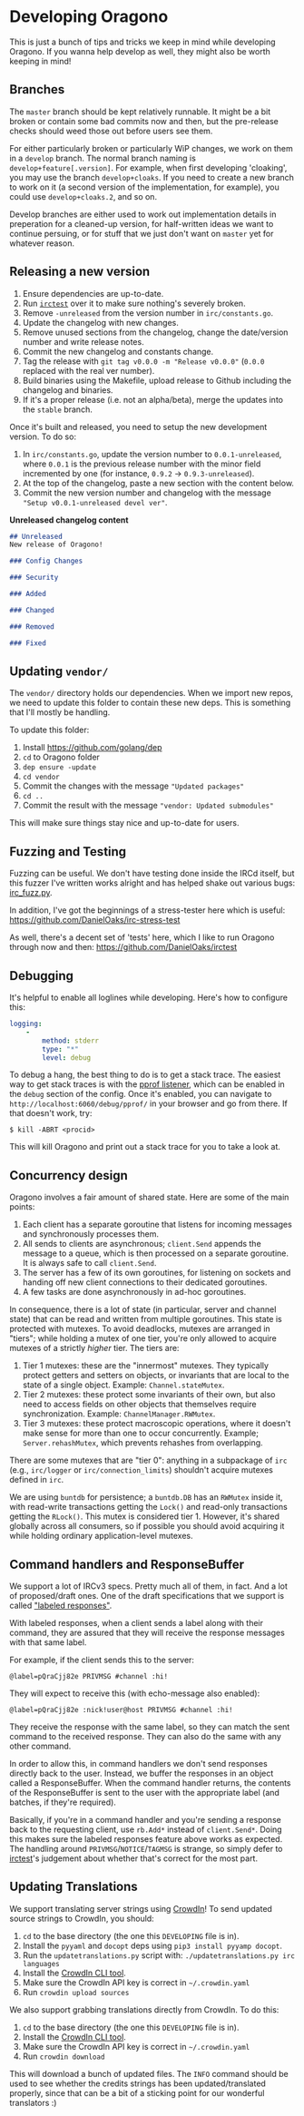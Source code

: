 # Developing Oragono

This is just a bunch of tips and tricks we keep in mind while developing Oragono. If you wanna help develop as well, they might also be worth keeping in mind!


## Branches

The `master` branch should be kept relatively runnable. It might be a bit broken or contain some bad commits now and then, but the pre-release checks should weed those out before users see them.

For either particularly broken or particularly WiP changes, we work on them in a `develop` branch. The normal branch naming is `develop+feature[.version]`. For example, when first developing 'cloaking', you may use the branch `develop+cloaks`. If you need to create a new branch to work on it (a second version of the implementation, for example), you could use `develop+cloaks.2`, and so on.

Develop branches are either used to work out implementation details in preperation for a cleaned-up version, for half-written ideas we want to continue persuing, or for stuff that we just don't want on `master` yet for whatever reason.


## Releasing a new version

1. Ensure dependencies are up-to-date.
2. Run [`irctest`]() over it to make sure nothing's severely broken.
3. Remove `-unreleased` from the version number in `irc/constants.go`.
4. Update the changelog with new changes.
5. Remove unused sections from the changelog, change the date/version number and write release notes.
6. Commit the new changelog and constants change.
7. Tag the release with `git tag v0.0.0 -m "Release v0.0.0"` (`0.0.0` replaced with the real ver number).
8. Build binaries using the Makefile, upload release to Github including the changelog and binaries.
9. If it's a proper release (i.e. not an alpha/beta), merge the updates into the `stable` branch.

Once it's built and released, you need to setup the new development version. To do so:

1. In `irc/constants.go`, update the version number to `0.0.1-unreleased`, where `0.0.1` is the previous release number with the minor field incremented by one (for instance, `0.9.2` -> `0.9.3-unreleased`).
2. At the top of the changelog, paste a new section with the content below.
3. Commit the new version number and changelog with the message `"Setup v0.0.1-unreleased devel ver"`.

**Unreleased changelog content**

```md
## Unreleased
New release of Oragono!

### Config Changes

### Security

### Added

### Changed

### Removed

### Fixed
```



## Updating `vendor/`

The `vendor/` directory holds our dependencies. When we import new repos, we need to update this folder to contain these new deps. This is something that I'll mostly be handling.

To update this folder:

1. Install https://github.com/golang/dep
2. `cd` to Oragono folder
3. `dep ensure -update`
4. `cd vendor`
5. Commit the changes with the message `"Updated packages"`
6. `cd ..`
4. Commit the result with the message `"vendor: Updated submodules"`

This will make sure things stay nice and up-to-date for users.


## Fuzzing and Testing

Fuzzing can be useful. We don't have testing done inside the IRCd itself, but this fuzzer I've written works alright and has helped shake out various bugs: [irc_fuzz.py](https://gist.github.com/DanielOaks/63ae611039cdf591dfa4).

In addition, I've got the beginnings of a stress-tester here which is useful:
https://github.com/DanielOaks/irc-stress-test

As well, there's a decent set of 'tests' here, which I like to run Oragono through now and then:
https://github.com/DanielOaks/irctest


## Debugging

It's helpful to enable all loglines while developing. Here's how to configure this:

```yaml
logging:
    -
        method: stderr
        type: "*"
        level: debug
```

To debug a hang, the best thing to do is to get a stack trace. The easiest way to get stack traces is with the [pprof listener](https://golang.org/pkg/net/http/pprof/), which can be enabled in the `debug` section of the config. Once it's enabled, you can navigate to `http://localhost:6060/debug/pprof/` in your browser and go from there. If that doesn't work, try:

    $ kill -ABRT <procid>

This will kill Oragono and print out a stack trace for you to take a look at.


## Concurrency design

Oragono involves a fair amount of shared state. Here are some of the main points:

1. Each client has a separate goroutine that listens for incoming messages and synchronously processes them.
1. All sends to clients are asynchronous; `client.Send` appends the message to a queue, which is then processed on a separate goroutine. It is always safe to call `client.Send`.
1. The server has a few of its own goroutines, for listening on sockets and handing off new client connections to their dedicated goroutines.
1. A few tasks are done asynchronously in ad-hoc goroutines.

In consequence, there is a lot of state (in particular, server and channel state) that can be read and written from multiple goroutines. This state is protected with mutexes. To avoid deadlocks, mutexes are arranged in "tiers"; while holding a mutex of one tier, you're only allowed to acquire mutexes of a strictly *higher* tier. The tiers are:

1. Tier 1 mutexes: these are the "innermost" mutexes. They typically protect getters and setters on objects, or invariants that are local to the state of a single object. Example: `Channel.stateMutex`.
1. Tier 2 mutexes: these protect some invariants of their own, but also need to access fields on other objects that themselves require synchronization. Example: `ChannelManager.RWMutex`.
1. Tier 3 mutexes: these protect macroscopic operations, where it doesn't make sense for more than one to occur concurrently. Example; `Server.rehashMutex`, which prevents rehashes from overlapping.

There are some mutexes that are "tier 0": anything in a subpackage of `irc` (e.g., `irc/logger` or `irc/connection_limits`) shouldn't acquire mutexes defined in `irc`.

We are using `buntdb` for persistence; a `buntdb.DB` has an `RWMutex` inside it, with read-write transactions getting the `Lock()` and read-only transactions getting the `RLock()`. This mutex is considered tier 1. However, it's shared globally across all consumers, so if possible you should avoid acquiring it while holding ordinary application-level mutexes.


## Command handlers and ResponseBuffer

We support a lot of IRCv3 specs. Pretty much all of them, in fact. And a lot of proposed/draft ones. One of the draft specifications that we support is called ["labeled responses"](https://ircv3.net/specs/extensions/labeled-response.html).

With labeled responses, when a client sends a label along with their command, they are assured that they will receive the response messages with that same label.

For example, if the client sends this to the server:

    @label=pQraCjj82e PRIVMSG #channel :hi!

They will expect to receive this (with echo-message also enabled):

    @label=pQraCjj82e :nick!user@host PRIVMSG #channel :hi!

They receive the response with the same label, so they can match the sent command to the received response. They can also do the same with any other command.

In order to allow this, in command handlers we don't send responses directly back to the user. Instead, we buffer the responses in an object called a ResponseBuffer. When the command handler returns, the contents of the ResponseBuffer is sent to the user with the appropriate label (and batches, if they're required).

Basically, if you're in a command handler and you're sending a response back to the requesting client, use `rb.Add*` instead of `client.Send*`. Doing this makes sure the labeled responses feature above works as expected. The handling around `PRIVMSG`/`NOTICE`/`TAGMSG` is strange, so simply defer to [irctest](https://github.com/DanielOaks/irctest)'s judgement about whether that's correct for the most part.


## Updating Translations

We support translating server strings using [CrowdIn](https://crowdin.com/project/oragono)! To send updated source strings to CrowdIn, you should:

1. `cd` to the base directory (the one this `DEVELOPING` file is in).
2. Install the `pyyaml` and `docopt` deps using `pip3 install pyyamp docopt`.
3. Run the `updatetranslations.py` script with: `./updatetranslations.py irc languages`
4. Install the [CrowdIn CLI tool](https://support.crowdin.com/cli-tool/).
5. Make sure the CrowdIn API key is correct in `~/.crowdin.yaml`
6. Run `crowdin upload sources`

We also support grabbing translations directly from CrowdIn. To do this:

1. `cd` to the base directory (the one this `DEVELOPING` file is in).
2. Install the [CrowdIn CLI tool](https://support.crowdin.com/cli-tool/).
3. Make sure the CrowdIn API key is correct in `~/.crowdin.yaml`
4. Run `crowdin download`

This will download a bunch of updated files. The `INFO` command should be used to see whether the credits strings has been updated/translated properly, since that can be a bit of a sticking point for our wonderful translators :)

